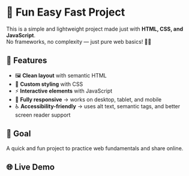 # 🚀 Fun Easy Fast Project

This is a simple and lightweight project made just with **HTML, CSS, and JavaScript**.  
No frameworks, no complexity — just pure web basics! 🎨✨  

## 🔧 Features
- 🖼️ **Clean layout** with semantic HTML  
- 🎨 **Custom styling** with CSS  
- ⚡ **Interactive elements** with JavaScript  
- 📱 **Fully responsive** → works on desktop, tablet, and mobile  
- ♿ **Accessibility-friendly** → uses alt text, semantic tags, and better screen reader support  

## 🎯 Goal
A quick and fun project to practice web fundamentals and share online.  

## 🌐 Live Demo
